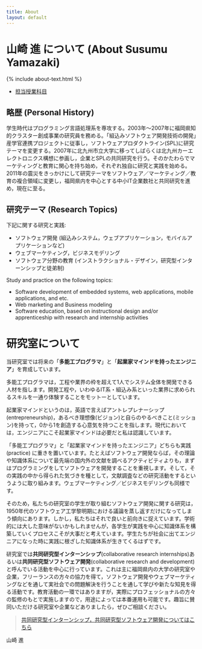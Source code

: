 ```yaml
---
title: About
layout: default
---
```

# 山崎 進 について (About Susumu Yamazaki)

{% include about-text.html %}

* [担当授業科目](/courses/)

## 略歴 (Personal History)

学生時代はプログラミング言語処理系を専攻する。2003年〜2007年に福岡県知的クラスター創成事業の研究員を務める。「組込みソフトウェア開発技術の開発」産学官連携プロジェクトに従事し，ソフトウェアプロダクトライン(SPL)に研究テーマを変更する。2007年に北九州市立大学に移ってしばらくは北九州カーエレクトロニクス構想に参画し，企業とSPLの共同研究を行う。そのかたわらでマーケティングと教育に関心を持ち始め，それぞれ独自に研究と実践を始める。2011年の震災をきっかけにして研究テーマをソフトウェア／マーケティング／教育の複合領域に変更し，福岡県内を中心とする中小IT企業数社と共同研究を進め，現在に至る。

## 研究テーマ (Research Topics)

下記に関する研究と実践:

* ソフトウェア開発 (組込みシステム，ウェブアプリケーション，モバイルアプリケーションなど)
* ウェブマーケティング，ビジネスモデリング
* ソフトウェア分野の教育 (インストラクショナル・デザイン，研究型インターンシップと徒弟制)

Study and practice on the following topics:

* Software development of embedded systems, web applications, mobile applications, and etc.
* Web marketing and Business modeling
* Software education, based on instructional design and/or apprenticeship with research and internship activities

# 研究室について

当研究室では将来の「**多能工プログラマ**」と「**起業家マインドを持ったエンジニア**」を育成しています。

多能工プログラマは，工程や業界の枠を超えて1人でシステム全体を開発できる人材を指します。開発工程や，いわゆるIT系・組込み系といった業界に求められるスキルを一通り体験することをモットーとしています。

起業家マインドというのは，英語で言えばアントレプレナーシップ(entrepreneurship)，あるべき理想像(ビジョン)と自らのやるべきこと(ミッション)を持って，0から1を創造する心意気を持つことを指します。現代においては，エンジニアにこそ起業家マインドは必要だと私は認識しています。	

「多能工プログラマ」と「起業家マインドを持ったエンジニア」どちらも実践 (practice) に重きを置いています。たとえばソフトウェア開発ならば，その理論や知識体系について最先端の国内外の文献を調べるアクティビティよりも，まずはプログラミングをしてソフトウェアを開発することを重視します。そして，その実践の中から得られた気づきを種として，文献調査などの研究活動をするというように取り組みます。ウェブマーケティング／ビジネスモデリングも同様です。

そのため，私たちの研究室の学生が取り組むソフトウェア開発に関する研究は，1950年代のソフトウェア工学黎明期における議論を蒸し返すだけになってしまう傾向にあります。しかし，私たちはそれで良いと前向きに捉えています。学術的には大した意味がないかもしれませんが，各学生が実践を中心に知識体系を構築していくプロセスこそが大事だと考えています。学生たちが社会に出てエンジニアになった時に実践に根ざした知識体系が生きてくるはずです。

研究室では**共同研究型インターンシップ**(collaborative research internships)あるいは**共同研究型ソフトウェア開発**(collaborative research and development)と呼んでいる活動を中心に行っています。これは主に福岡県内の大学の研究室や企業，フリーランスの方々の協力を得て，ソフトウェア開発やウェブマーケティングなどを通して実社会での問題解決を行うことを通して学びや新たな知見を得る活動です。教育活動の一環ではありますが，実際にプロフェッショナルの方々の監修のもとで実施しますので，用途によっては本番運用も可能です。趣旨に賛同いただける研究室や企業などありましたら，ぜひご相談ください。

> [共同研究型インターンシップ，共同研究型ソフトウェア開発についてはこちら](http://zacky1972.github.io/blog/2015/09/23/collaborative-research-internships.html)

山崎 進
